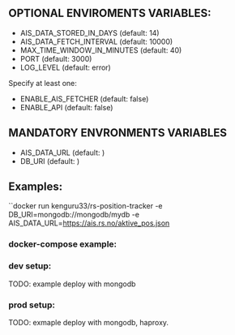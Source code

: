 ## OPTIONAL ENVIROMENTS VARIABLES: 

- AIS_DATA_STORED_IN_DAYS  (default: 14)
- AIS_DATA_FETCH_INTERVAL (default: 10000)
- MAX_TIME_WINDOW_IN_MINUTES (default: 40)
- PORT (default: 3000)
- LOG_LEVEL (default: error)

Specify at least one:
- ENABLE_AIS_FETCHER (default: false)
- ENABLE_API (default: false)


## MANDATORY ENVRONMENTS VARIABLES

- AIS_DATA_URL (default: <not set>)
- DB_URI (default: <not set>)


## Examples:

``docker run kenguru33/rs-position-tracker -e DB_URI=mongodb://mongodb/mydb -e AIS_DATA_URL=https://ais.rs.no/aktive_pos.json


### docker-compose example:

### dev setup:
TODO: example deploy with mongodb 

### prod setup:
TODO: exmaple deploy with mongodb, haproxy.